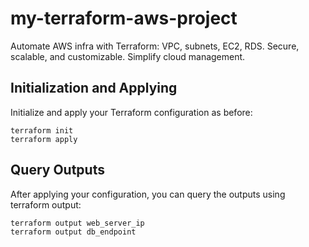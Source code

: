 # my-terraform-aws-project
Automate AWS infra with Terraform: VPC, subnets, EC2, RDS. Secure, scalable, and customizable. Simplify cloud management.

<h2>Initialization and Applying</h2>
<p>Initialize and apply your Terraform configuration as before:</p>

<pre><code>terraform init
terraform apply
</code></pre>

<h2>Query Outputs</h2>
<p>After applying your configuration, you can query the outputs using terraform output:</p>

<pre><code>terraform output web_server_ip
terraform output db_endpoint
</code></pre>
